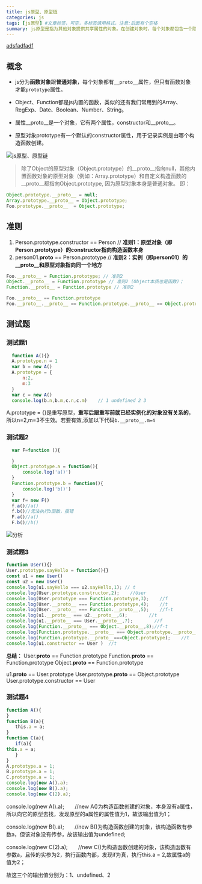 ```yaml
---
title: js原型、原型链
categories: js
tags: [js原型] #文章标签，可空，多标签请用格式，注意:后面有个空格
summary: js原型是指为其他对象提供共享属性的对象。在创建对象时，每个对象都包含一个隐式引用指向它的原型对象或者null。<br> 原型也是对象，因此它也有自己的原型，这样构成一个原型链。
---
```


[adsfadfadf](./aa.html)

## 概念

- js分为**函数对象**跟**普通对象**，每个对象都有`__proto__`属性，但只有函数对象才能`prototype`属性。

- Object、Function都是js内置的函数，类似的还有我们常用到的Array、RegExp、Date、Boolean、Number、String。

- 属性__proto__是一个对象，它有两个属性，constructor和__proto__。

- 原型对象prototype有一个默认的constructor属性，用于记录实例是由哪个构造函数创建。


![js原型、原型链](./js-prototype-01.jpeg)


> 除了Object的原型对象（Object.prototype）的__proto__指向null，其他内置函数对象的原型对象（例如：Array.prototype）和自定义构造函数的
__proto__都指向Object.prototype, 因为原型对象本身是普通对象。
即：
```javascript
Object.prototype.__proto__ = null;
Array.prototype.__proto__ = Object.prototype;
Foo.prototype.__proto__  = Object.prototype;
```

## 准则
1. Person.prototype.constructor == Person 
// **准则1：原型对象（即Person.prototype）的constructor指向构造函数本身**
2. person01.__proto__ == Person.prototype 
// **准则2：实例（即person01）的__proto__和原型对象指向同一个地方**

```javascript
Foo.__proto__ = Function.prototype; // 准则2
Object.__proto__ = Function.prototype // 准则2 (Object本质也是函数)；
Function.__proto__ = Function.prototype // 准则2
```

```javascript
Foo.__proto__ == Function.prototype
Foo.__proto__.__proto__ == Function.prototype.__proto__ == Object.prototype
```



## 测试题
### 测试题1
```javascript
  function A(){}
  A.prototype.n = 1
  var b = new A()
  A.prototype = {
      n:2,
      m:3
  }
  var c = new A()
  console.log(b.n,b.m,c.n,c.m)    // 1 undefined 2 3
```
A.prototype = {}是重写原型，**重写后跟重写前就已经实例化的对象没有关系的**，所以n=2,m=3不生效。若要有效,添加以下代码`b.__proto__.m=4`

### 测试题2
```javascript
  var F=function (){

  }
  Object.prototype.a = function(){
      console.log('a()')
  }
  Function.prototype.b = function(){
      console.log('b()')
  }
  var f= new F()
  f.a()//a()
  f.b()//无法执行b函数，报错
  F.a()//a()
  F.b()//b()
```
![分析](./js-prototype-02.png)

### 测试题3
```javascript {highlight=[9,12,15]}
function User(){}
User.prototype.sayHello = function(){}
const u1 = new User()
const u2 = new User()
console.log(u1.sayHello === u2.sayHello,1); // t
console.log(User.prototype.constructor,2);    //User
console.log(User.prototype === Function.prototype,3);    //f
console.log(User.__proto__ === Function.prototype,4);    //t
console.log(User.__proto__ === Function.__proto__,5);    //f-t
console.log(u1.__proto__ === u2.__proto__,6);        //t
console.log(u1.__proto__ === User.__proto__,7);        //f
console.log(Function.__proto__ === Object.__proto__,8);//f-t
console.log(Function.prototype.__proto__ === Object.prototype.__proto__,9);    //f
console.log(Function.prototype.__proto__===Object.prototype);    //t
console.log(u1.constructor == User )  //t
```

**总结：**
User.__proto__ == Function.prototype
Function.__proto__ == Function.prototype
Object.__proto__ == Function.prototype

u1.__proto__ == User.prototype
User.prototype.__proto__ == Object.prototype
User.prototype.constructor == User


### 测试题4
```javascript
function A(){
}
function B(a){
　　this.a = a;
}
function C(a){
　　if(a){
this.a = a;
　　}
}
A.prototype.a = 1;
B.prototype.a = 1;
C.prototype.a = 1;
console.log(new A().a);
console.log(new B().a);
console.log(new C(2).a);
```

console.log(new A().a);　　//new A()为构造函数创建的对象，本身没有a属性，所以向它的原型去找，发现原型的a属性的属性值为1，故该输出值为1；

console.log(new B().a);　　//new B()为构造函数创建的对象，该构造函数有参数a，但该对象没有传参，故该输出值为undefined;

console.log(new C(2).a);　　//new C()为构造函数创建的对象，该构造函数有参数a，且传的实参为2，执行函数内部，发现if为真，执行this.a = 2,故属性a的值为2；

故这三个的输出值分别为：1、undefined、2

